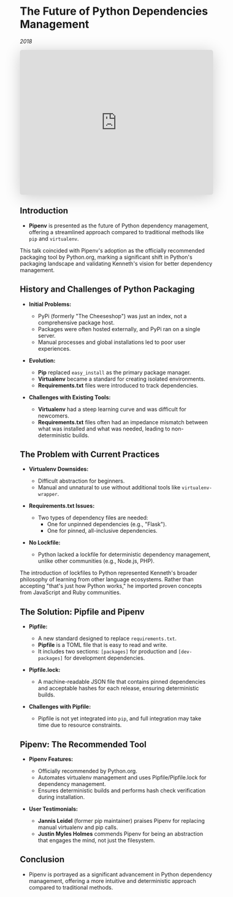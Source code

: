 # The Future of Python Dependencies Management
*2018*

<iframe class="speakerdeck-iframe" style="border: 0px; background: padding-box rgba(0, 0, 0, 0.1); margin: 0px; padding: 0px; border-radius: 6px; box-shadow: rgba(0, 0, 0, 0.2) 0px 5px 40px; width: 100%; height: auto; aspect-ratio: 560 / 420;" frameborder="0" src="https://speakerdeck.com/player/ee6c0016a8f44dd98900659d225b6925" title="The Future of Python Dependency Management" allowfullscreen="true" data-ratio="1.3333333333333333"></iframe>


## Introduction

- **Pipenv** is presented as the future of Python dependency management, offering a streamlined approach compared to traditional methods like `pip` and `virtualenv`.

<span class="sidenote">This talk coincided with Pipenv's adoption as the officially recommended packaging tool by Python.org, marking a significant shift in Python's packaging landscape and validating Kenneth's vision for better dependency management.</span>

## History and Challenges of Python Packaging

- **Initial Problems:**
  - PyPi (formerly "The Cheeseshop") was just an index, not a comprehensive package host.
  - Packages were often hosted externally, and PyPi ran on a single server.
  - Manual processes and global installations led to poor user experiences.

- **Evolution:**
  - **Pip** replaced `easy_install` as the primary package manager.
  - **Virtualenv** became a standard for creating isolated environments.
  - **Requirements.txt** files were introduced to track dependencies.

- **Challenges with Existing Tools:**
  - **Virtualenv** had a steep learning curve and was difficult for newcomers.
  - **Requirements.txt** files often had an impedance mismatch between what was installed and what was needed, leading to non-deterministic builds.

## The Problem with Current Practices

- **Virtualenv Downsides:**
  - Difficult abstraction for beginners.
  - Manual and unnatural to use without additional tools like `virtualenv-wrapper`.

- **Requirements.txt Issues:**
  - Two types of dependency files are needed:
    - One for unpinned dependencies (e.g., "Flask").
    - One for pinned, all-inclusive dependencies.

- **No Lockfile:**
  - Python lacked a lockfile for deterministic dependency management, unlike other communities (e.g., Node.js, PHP).

<span class="sidenote">The introduction of lockfiles to Python represented Kenneth's broader philosophy of learning from other language ecosystems. Rather than accepting "that's just how Python works," he imported proven concepts from JavaScript and Ruby communities.</span>

## The Solution: Pipfile and Pipenv

- **Pipfile:**
  - A new standard designed to replace `requirements.txt`.
  - **Pipfile** is a TOML file that is easy to read and write.
  - It includes two sections: `[packages]` for production and `[dev-packages]` for development dependencies.

- **Pipfile.lock:**
  - A machine-readable JSON file that contains pinned dependencies and acceptable hashes for each release, ensuring deterministic builds.

- **Challenges with Pipfile:**
  - Pipfile is not yet integrated into `pip`, and full integration may take time due to resource constraints.

## Pipenv: The Recommended Tool

- **Pipenv Features:**
  - Officially recommended by Python.org.
  - Automates virtualenv management and uses Pipfile/Pipfile.lock for dependency management.
  - Ensures deterministic builds and performs hash check verification during installation.

- **User Testimonials:**
  - **Jannis Leidel** (former pip maintainer) praises Pipenv for replacing manual virtualenv and pip calls.
  - **Justin Myles Holmes** commends Pipenv for being an abstraction that engages the mind, not just the filesystem.

## Conclusion

- Pipenv is portrayed as a significant advancement in Python dependency management, offering a more intuitive and deterministic approach compared to traditional methods.
